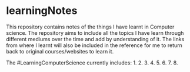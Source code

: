 # learningNotes

This repository contains notes of the things I have learnt in Computer science. The repository aims to include all the topics I have learn through different mediums 
over the time and add by understanding of it. The links from where I learnt will also be included in the reference for me to return back to original courses/websites to 
learn it. 

The #LearningComputerScience currently includes: 
1. 
2. 
3. 
4. 
5. 
6. 
7. 
8.
